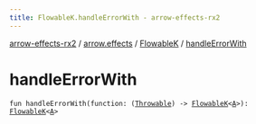 ```yaml
---
title: FlowableK.handleErrorWith - arrow-effects-rx2
---
```


[arrow-effects-rx2](../../index.html) / [arrow.effects](../index.html) / [FlowableK](index.html) / [handleErrorWith](./handle-error-with.html)

# handleErrorWith

`fun handleErrorWith(function: (`[`Throwable`](https://kotlinlang.org/api/latest/jvm/stdlib/kotlin/-throwable/index.html)`) -> `[`FlowableK`](index.html)`<`[`A`](index.html#A)`>): `[`FlowableK`](index.html)`<`[`A`](index.html#A)`>`